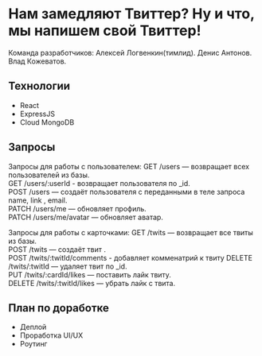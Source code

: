 
# Нам замедляют Твиттер? Ну и что, мы напишем свой Твиттер!

Команда разработчиков:
Алексей Логвенкин(тимлид). 
Денис Антонов. 
Влад Кожеватов. 


## Технологии

* React
* ExpressJS
* Cloud MongoDB

  
## Запросы

Запросы для работы с пользователем:
GET /users — возвращает всех пользователей из базы.  
GET /users/:userId - возвращает пользователя по _id.  
POST /users — создаёт пользователя с переданными в теле запроса name, link , email.  
PATCH /users/me — обновляет профиль.  
PATCH /users/me/avatar — обновляет аватар.  

Запросы для работы с карточками:
GET /twits — возвращает все твиты из базы.  
POST /twits — создаёт твит .  
POST /twits/:twitId/comments - добавляет комменатрий к твиту
DELETE /twits/:twitId — удаляет твит по _id.  
PUT /twits/:cardId/likes — поставить лайк твиту.  
DELETE /twits/:twitId/likes — убрать лайк с твита.  

## План по доработке

* Деплой
* Проработка UI/UX
* Роутинг

